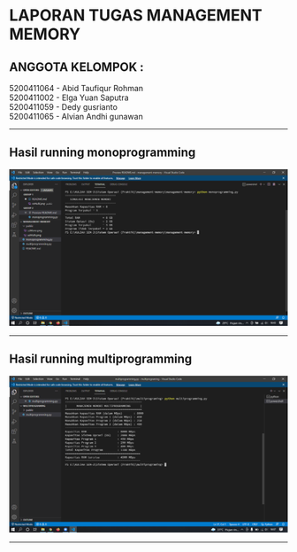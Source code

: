 # LAPORAN TUGAS MANAGEMENT MEMORY

## ANGGOTA KELOMPOK :
5200411064 - Abid Taufiqur Rohman <br />
5200411002 - Elga Yuan Saputra <br />
5200411059 - Dedy gusrianto <br />
5200411065 - Alvian Andhi gunawan <br />

----------

## Hasil running monoprogramming
![ss](public/ssMono.png)

---------

## Hasil running multiprogramming
![ss](public/ssMulti.png)

--------
